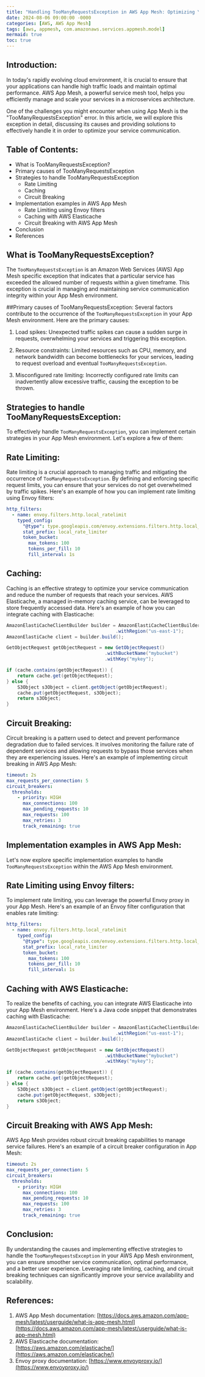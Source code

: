 ```yaml
---
title: "Handling TooManyRequestsException in AWS App Mesh: Optimizing Your Service Communication"
date: 2024-08-06 09:00:00 -0000
categories: [AWS, AWS App Mesh]
tags: [aws, appmesh, com.amazonaws.services.appmesh.model]
mermaid: true
toc: true
---
```



## Introduction:
In today's rapidly evolving cloud environment, it is crucial to ensure that your applications can handle high traffic loads and maintain optimal performance. AWS App Mesh, a powerful service mesh tool, helps you efficiently manage and scale your services in a microservices architecture.

One of the challenges you might encounter when using App Mesh is the "TooManyRequestsException" error. In this article, we will explore this exception in detail, discussing its causes and providing solutions to effectively handle it in order to optimize your service communication.

## Table of Contents:
* What is TooManyRequestsException?
* Primary causes of TooManyRequestsException
* Strategies to handle TooManyRequestsException
   * Rate Limiting
   * Caching
   * Circuit Breaking
* Implementation examples in AWS App Mesh
   * Rate Limiting using Envoy filters
   * Caching with AWS Elasticache
   * Circuit Breaking with AWS App Mesh
* Conclusion
* References

## What is TooManyRequestsException?
The `TooManyRequestsException` is an Amazon Web Services (AWS) App Mesh specific exception that indicates that a particular service has exceeded the allowed number of requests within a given timeframe. This exception is crucial in managing and maintaining service communication integrity within your App Mesh environment.

##Primary causes of TooManyRequestsException:
Several factors contribute to the occurrence of the `TooManyRequestsException` in your App Mesh environment. Here are the primary causes:

1. Load spikes: Unexpected traffic spikes can cause a sudden surge in requests, overwhelming your services and triggering this exception.

2. Resource constraints: Limited resources such as CPU, memory, and network bandwidth can become bottlenecks for your services, leading to request overload and eventual `TooManyRequestsException`.

3. Misconfigured rate limiting: Incorrectly configured rate limits can inadvertently allow excessive traffic, causing the exception to be thrown.

## Strategies to handle TooManyRequestsException:
To effectively handle `TooManyRequestsException`, you can implement certain strategies in your App Mesh environment. Let's explore a few of them:

## Rate Limiting:

Rate limiting is a crucial approach to managing traffic and mitigating the occurrence of `TooManyRequestsException`. By defining and enforcing specific request limits, you can ensure that your services do not get overwhelmed by traffic spikes. Here's an example of how you can implement rate limiting using Envoy filters:

```yaml
http_filters:
  - name: envoy.filters.http.local_ratelimit
    typed_config:
      "@type": type.googleapis.com/envoy.extensions.filters.http.local_ratelimit.v3.LocalRateLimit
      stat_prefix: local_rate_limiter
      token_bucket:
        max_tokens: 100
        tokens_per_fill: 10
        fill_interval: 1s
```

## Caching:

Caching is an effective strategy to optimize your service communication and reduce the number of requests that reach your services. AWS Elasticache, a managed in-memory caching service, can be leveraged to store frequently accessed data. Here's an example of how you can integrate caching with Elasticache:

```java
AmazonElastiCacheClientBuilder builder = AmazonElastiCacheClientBuilder.standard()
                                        .withRegion("us-east-1");
AmazonElastiCache client = builder.build();

GetObjectRequest getObjectRequest = new GetObjectRequest()
                                    .withBucketName("mybucket")
                                    .withKey("mykey");

if (cache.contains(getObjectRequest)) {
    return cache.get(getObjectRequest);
} else {
    S3Object s3Object = client.getObject(getObjectRequest);
    cache.put(getObjectRequest, s3Object);
    return s3Object;
}
```

## Circuit Breaking:

Circuit breaking is a pattern used to detect and prevent performance degradation due to failed services. It involves monitoring the failure rate of dependent services and allowing requests to bypass those services when they are experiencing issues. Here's an example of implementing circuit breaking in AWS App Mesh:

```yaml
timeout: 2s
max_requests_per_connection: 5
circuit_breakers:
  thresholds:
    - priority: HIGH
      max_connections: 100
      max_pending_requests: 10
      max_requests: 100
      max_retries: 3
      track_remaining: true
```

## Implementation examples in AWS App Mesh:

Let's now explore specific implementation examples to handle `TooManyRequestsException` within the AWS App Mesh environment.

## Rate Limiting using Envoy filters:

To implement rate limiting, you can leverage the powerful Envoy proxy in your App Mesh. Here's an example of an Envoy filter configuration that enables rate limiting:

```yaml
http_filters:
  - name: envoy.filters.http.local_ratelimit
    typed_config:
      "@type": type.googleapis.com/envoy.extensions.filters.http.local_ratelimit.v3.LocalRateLimit
      stat_prefix: local_rate_limiter
      token_bucket:
        max_tokens: 100
        tokens_per_fill: 10
        fill_interval: 1s
```

## Caching with AWS Elasticache:

To realize the benefits of caching, you can integrate AWS Elasticache into your App Mesh environment. Here's a Java code snippet that demonstrates caching with Elasticache:

```java
AmazonElastiCacheClientBuilder builder = AmazonElastiCacheClientBuilder.standard()
                                        .withRegion("us-east-1");
AmazonElastiCache client = builder.build();

GetObjectRequest getObjectRequest = new GetObjectRequest()
                                    .withBucketName("mybucket")
                                    .withKey("mykey");

if (cache.contains(getObjectRequest)) {
    return cache.get(getObjectRequest);
} else {
    S3Object s3Object = client.getObject(getObjectRequest);
    cache.put(getObjectRequest, s3Object);
    return s3Object;
}
```

## Circuit Breaking with AWS App Mesh:

AWS App Mesh provides robust circuit breaking capabilities to manage service failures. Here's an example of a circuit breaker configuration in App Mesh:

```yaml
timeout: 2s
max_requests_per_connection: 5
circuit_breakers:
  thresholds:
    - priority: HIGH
      max_connections: 100
      max_pending_requests: 10
      max_requests: 100
      max_retries: 3
      track_remaining: true
```

## Conclusion:

By understanding the causes and implementing effective strategies to handle the `TooManyRequestsException` in your AWS App Mesh environment, you can ensure smoother service communication, optimal performance, and a better user experience. Leveraging rate limiting, caching, and circuit breaking techniques can significantly improve your service availability and scalability.

## References:
1. AWS App Mesh documentation: [https://docs.aws.amazon.com/app-mesh/latest/userguide/what-is-app-mesh.html](https://docs.aws.amazon.com/app-mesh/latest/userguide/what-is-app-mesh.html)
2. AWS Elasticache documentation: [https://aws.amazon.com/elasticache/](https://aws.amazon.com/elasticache/)
3. Envoy proxy documentation: [https://www.envoyproxy.io/](https://www.envoyproxy.io/)
